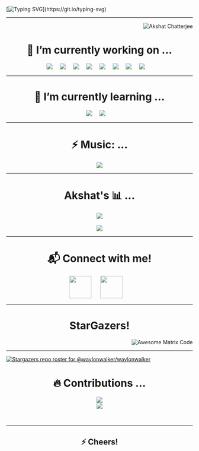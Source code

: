 <!-- ALL EXTRA CONTENT GOES HERE
 
1) **WahAkshat/WahAkshat** is a ✨ _special_ ✨ repository because its `README.md` (this file) appears on your GitHub profile.         <img src="https://img.shields.io/badge/spotify-%231ED760.svg?&style=for-the-badge&logo=spotify&logoColor=white" 
https://github.com/alexandresanlim/Badges4-README.md-Profile

2) ### Hi there 👋

3) Here are some ideas to get you started:

- 👯 I’m looking to collaborate on ... 
- 🤔 I’m looking for help with ...
- 💬 Ask me about ...
- 😄 Pronouns: ...

4) 📫 How to reach me: ... <img src="https://img.shields.io/badge/WHATSAPP-25D366?&style=for-the-badge&logo=whatsapp&logoColor=white" /> <img src="https://img.shields.io/badge/gmail-D14836?&style=for-the-badge&logo=gmail&logoColor=white" /> <img src="https://img.shields.io/badge/facebook-%231877F2.svg?&style=for-the-badge&logo=facebook&logoColor=white" /> <img src="https://img.shields.io/badge/instagram-%23E4405F.svg?&style=for-the-badge&logo=instagram&logoColor=white" /> <img src="https://img.shields.io/badge/linkedin-%230077B5.svg?&style=for-the-badge&logo=linkedin&logoColor=white" />

5) blockchain logo: - <img src="https://img.shields.io/badge/-blockchain solidity-ffd800?style=for-the-badge"> 

-->

<!--  #############START##################  -->  
  
[![Typing SVG](https://readme-typing-svg.herokuapp.com?color=F77211&size=90&center=true&width=2150&height=150&lines=Hi+%F0%9F%91%8B%2C+this+is+Akshat+Chatterjee!;A+3rd+year+CSE+Undergrad%2C+from+VIT+Vellore.)](https://git.io/typing-svg) 

<hr>



<!--  ###################################  -->

<p align="right">     
 <img src="https://komarev.com/ghpvc/?username=WahAkshat" alt="Akshat Chatterjee"/> </p>

<!--  ###################################  -->


 <h1 align = "center">🔭 I’m currently working on ...</h1>
 <p align ="Center">
 <img src="https://img.shields.io/badge/Android-3DDC84?logo=android&logoColor=white&style=for-the-badge" />&nbsp;&nbsp;&nbsp;&nbsp;
 <img src="https://img.shields.io/badge/-Algorithms-blue?style=for-the-badge">&nbsp;&nbsp;&nbsp;&nbsp;
 <img src="https://img.shields.io/badge/-Data structures-blueviolet?style=for-the-badge">&nbsp;&nbsp;&nbsp;&nbsp;
 <img src="https://img.shields.io/badge/-HTML5-E34F26?style=for-the-badge&logo=html5&logoColor=white" />&nbsp;&nbsp;&nbsp;&nbsp;
 <img src="https://img.shields.io/badge/css-%23239120.svg?&style=flat-square&logo=css3&logoColor=white" />&nbsp;&nbsp;&nbsp;&nbsp;
 <img src="https://img.shields.io/badge/java-%23ED8B00.svg?&style=for-the-badge&logo=java&logoColor=white" />&nbsp;&nbsp;&nbsp;&nbsp;
 <img src="https://img.shields.io/badge/PHP-777BB4?style=for-the-badge&logo=php&logoColor=white" />&nbsp;&nbsp;&nbsp;&nbsp;
 <img src="https://img.shields.io/badge/mysql-%2300f.svg?&style=for-the-badge&logo=mysql&logoColor=white" /> &nbsp;&nbsp;&nbsp;&nbsp;  
 </br>
<hr>

<!--  ###################################  -->

 <h1 align = "center">🌱 I’m currently learning ...  </h1>
 <p align ="Center">
 <img src="https://img.shields.io/badge/node.js%20-%2343853D.svg?&style=for-the-badge&logo=node.js&logoColor=white" />&nbsp;&nbsp;&nbsp;&nbsp;
 <img src="https://img.shields.io/badge/-blockchain solidity-ffd800?style=for-the-badge"> &nbsp;&nbsp;&nbsp;&nbsp;  
 </br>
<hr>



<!--  ###################################  -->

<h1 align = "center">⚡ Music: ...</h1>
 <p align ="Center">
  <img src="https://img.shields.io/badge/spotify-%231ED760.svg?&style=for-the-badge&logo=spotify&logoColor=white">
 </br>
<hr>

<!--  ###################################  -->

<h1 align = "center">Akshat's 📊 ...</h1>

<div align="center">
  <img src="https://github-profile-trophy.vercel.app/?username=WahAkshat&column=6&theme=onedark" align="center"/> <br/><br/>
  <img src="https://github-readme-stats.vercel.app/api?username=WahAkshat&column=6&theme=onedark" align="center"/>
</div>

 
<hr>


<!--  ###################################  -->

 <h1 align = "center">📬 Connect with me!</h1>
<p align = "center">
  <a href="https://www.linkedin.com/in/akshat-chatterjee-b8091519a/" target="_blank"><img height="60" src="https://img.shields.io/badge/linkedin-%230077B5.svg?&style=for-the-badge&logo=linkedin&logoColor=white"></a>&nbsp;&nbsp;&nbsp;&nbsp;&nbsp;
<a href="https://twitter.com/ThisisAkshatC/" target="_blank"><img height="60" src="https://img.shields.io/badge/twitter-%2320A1F1.svg?&style=for-the-badge&logo=twitter&logoColor=white"></a>&nbsp;&nbsp;&nbsp;&nbsp;&nbsp;
</p>
<hr>   

 <h1 align = "center">StarGazers! </h1>
 <p align ="Center">
 <img src = 'https://github.com/MarikIshtar007/MarikIshtar007/blob/master/images/matrix.gif' alt = 'Awesome Matrix Code' align='right'/>
 </br>
<hr>


[![Stargazers repo roster for @waylonwalker/waylonwalker](https://reporoster.com/stars/Btech-Projects/Intelligent-Railway-DBMS)](https://github.com/waylonwalker/waylonwalker/stargazers)


<h1 align="center"> 🔥 Contributions ...</h1>
<p align="center">
 <a href="https://git.io/streak-stats" align="middle">
    <img src="http://github-readme-streak-stats.herokuapp.com?user=WahAkshat&theme=react&background=0d1117&border=666">
  </a>
  <br>
  <a href="https://github.com/WahAkshat/github-readme-activity-graph">
    <img src="https://activity-graph.herokuapp.com/graph?username=WahAkshat&theme=react-dark&hide_border=true">
  </a>
</p>
 </br>
<hr>

<h2 align="center"> ⚡ Cheers!</h2>

